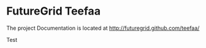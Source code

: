 FutureGrid Teefaa
=================

The project Documentation is located at http://futuregrid.github.com/teefaa/

Test
